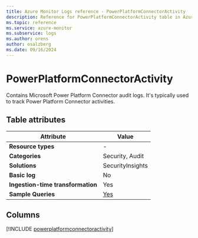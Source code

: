 ```yaml
---
title: Azure Monitor Logs reference - PowerPlatformConnectorActivity
description: Reference for PowerPlatformConnectorActivity table in Azure Monitor Logs.
ms.topic: reference
ms.service: azure-monitor
ms.subservice: logs
ms.author: orens
author: osalzberg
ms.date: 09/16/2024
---
```


# PowerPlatformConnectorActivity

Contains Microsoft Power Platform Connector audit logs. It's typically used to track Power Platform Connector activities.


## Table attributes

|Attribute|Value|
|---|---|
|**Resource types**|-|
|**Categories**|Security, Audit|
|**Solutions**| SecurityInsights|
|**Basic log**|No|
|**Ingestion-time transformation**|Yes|
|**Sample Queries**|[Yes](/azure/azure-monitor/reference/queries/powerplatformconnectoractivity)|



## Columns
  
[!INCLUDE [powerplatformconnectoractivity](~/reusable-content/ce-skilling/azure/includes/azure-monitor/reference/tables/powerplatformconnectoractivity-include.md)]
